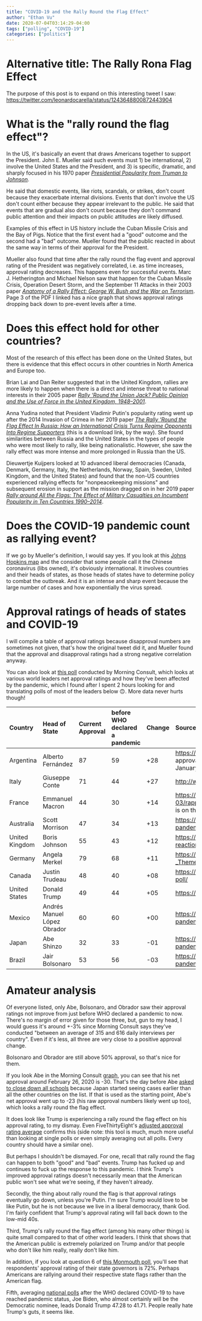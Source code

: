 ```yaml
---
title: "COVID-19 and the Rally Round the Flag Effect"
author: "Ethan Vu"
date: 2020-07-04T03:14:29-04:00
tags: ["polling", "COVID-19"]
categories: ["politics"]
---
```


# Alternative title: The Rally Rona Flag Effect

The purpose of this post is to expand on this interesting tweet I saw: https://twitter.com/leonardocarella/status/1243648800872443904

# What is the "rally round the flag effect"?

In the US, it's basically an event that draws Americans together to support the President.  John E. Mueller said such events must 1) be international, 2) involve the United States and the President, and 3) is specific, dramatic, and sharply focused in his 1970 paper [*Presidential Popularity from Truman to Johnson*](https://www.jstor.org/stable/1955610?seq=4#metadata_info_tab_contents).

He said that domestic events, like riots, scandals, or strikes, don't count because they exacerbate internal divisions.  Events that don't involve the US don't count either because they appear irrelevant to the public.  He said that events that are gradual also don't count because they don't command public attention and their impacts on public attitudes are likely diffused.

Examples of this effect in US history include the Cuban Missile Crisis and the Bay of Pigs.  Notice that the first event had a "good" outcome and the second had a "bad" outcome.  Mueller found that the public reacted in about the same way in terms of their approval for the President.

Mueller also found that time after the rally round the flag event and approval rating of the President was negatively correlated, i.e. as time increases, approval rating decreases.  This happens even for successful events.  Marc J. Hetherington and Michael Nelson saw that happen for the Cuban Missile Crisis, Operation Desert Storm, and the September 11 Attacks in their 2003 paper [*Anatomy of a Rally Effect: George W. Bush and the War on Terrorism*](http://www.uvm.edu/~dguber/POLS234/articles/hetherington2.pdf).  Page 3 of the PDF I linked has a nice graph that shows approval ratings dropping back down to pre-event levels after a time.

# Does this effect hold for other countries?

Most of the research of this effect has been done on the United States, but there is evidence that this effect occurs in other countries in North America and Europe too.

Brian Lai and Dan Reiter suggested that in the United Kingdom, rallies are more likely to happen when there is a direct and intense threat to national interests in their 2005 paper [*Rally ‘Round the Union Jack? Public Opinion and the Use of Force in the United Kingdom, 1948–2001*](https://academic.oup.com/isq/article-abstract/49/2/255/1796362?redirectedFrom=fulltext).

Anna Yudina noted that President Vladimir Putin's popularity rating went up after the 2014 Invasion of Crimea in her 2019 paper [*The Rally ‘Round the Flag Effect In Russia: How an International Crisis Turns Regime Opponents Into Regime Supporters*](https://www.google.com/url?sa=t&rct=j&q=&esrc=s&source=web&cd=7&ved=2ahUKEwjWzdrUk7zoAhVjZDUKHewSAH4QFjAGegQIBRAB&url=https%3A%2F%2Fcdr.lib.unc.edu%2Fdownloads%2Fj3860774n&usg=AOvVaw1hIExDF-42jCoZ2aruFG0K) (this is a download link, by the way).  She found similarities between Russia and the United States in the types of people who were most likely to rally, like being nationalistic.  However, she saw the rally effect was more intense and more prolonged in Russia than the US.

Dieuwertje Kuijpers looked at 10 advanced liberal democracies (Canada, Denmark, Germany, Italy, the Netherlands, Norway, Spain, Sweden, United Kingdom, and the United States) and found that the non-US countries experienced rallying effects for "nonpeacekeeping missions" and subsequent erosion in support as the mission dragged on in her 2019 paper [*Rally around All the Flags: The Effect of Military Casualties on Incumbent Popularity in Ten Countries 1990–2014*](https://academic.oup.com/fpa/article/15/3/392/5482418).

# Does the COVID-19 pandemic count as rallying event?

If we go by Mueller's definition, I would say yes.  If you look at this [Johns Hopkins map](https://coronavirus.jhu.edu/map.html) and the consider that some people call it the Chinese coronavirus (libs owned), it's obviously international.  It involves countries and their heads of states, as those heads of states have to determine policy to combat the outbreak.  And it is an intense and sharp event because the large number of cases and how exponentially the virus spread.

# Approval ratings of heads of states and COVID-19

I will compile a table of approval ratings because disapproval numbers are sometimes not given, that's how the original tweet did it, and Mueller found that the approval and disapproval ratings had a strong negative correlation anyway.

You can also look at [this poll](https://morningconsult.com/form/approval-rises-for-world-leaders-amid-pandemic/) conducted by Morning Consult, which looks at various world leaders net approval ratings and how they've been affected by the pandemic, which I found after I spent 2 hours looking for and translating polls of most of the leaders below 🙃.  More data never hurts though!

Country|Head of State|Current Approval|before WHO declared a pandemic|Change|Source
:--|:--|:--|:--|:--|:--
Argentina|Alberto Fernández|87|59|+28|https://twitter.com/Opinaia/status/1243570664277192705 for the current approval, https://twitter.com/Opinaia/status/1222917526251888640 for a poll on January 30, 2020. Thanks to /u/mrmanager237, who led me here with [this link](https://www.perfil.com/noticias/politica/encuesta-imagen-positiva-alberto-fernandez-escala-en-medio-pandemia-coronavirus.phtml)
Italy|Giuseppe Conte|71|44|+27|http://www.demos.it/a01705.php go to the first line graph
France|Emmanuel Macron|44|30|+14|https://www.ipsos.com/sites/default/files/ct/publication/documents/2020-03/rapport_barometre_politique_ipsos_le_point_complet_mars_2020.pdf the graph is on the bottom of page 4
Australia|Scott Morrison|47|34|+13|https://morningconsult.com/form/approval-rises-for-world-leaders-amid-pandemic/
United Kingdom|Boris Johnson|55|43|+12|https://yougov.co.uk/topics/politics/articles-reports/2020/03/24/coronavirus-reaction-pushes-pms-popularity-positiv first graph
Germany|Angela Merkel|79|68|+11|https://www.forschungsgruppe.de/Umfragen/Politbarometer/Langzeitentwicklung_-_Themen_im_Ueberblick/Politik_II/#Arb_Merkel click "Tabelle" to download the table
Canada|Justin Trudeau|48|40|+08|https://globalnews.ca/news/6657142/trudeau-liberals-wetsuweten-coronavirus-poll/
United States|Donald Trump|49|44|+05|https://news.gallup.com/poll/298313/president-trump-job-approval-rating.aspx
Mexico|Andrés Manuel López Obrador|60|60|+00|https://morningconsult.com/form/approval-rises-for-world-leaders-amid-pandemic/
Japan|Abe Shinzo|32|33|-01|https://morningconsult.com/form/approval-rises-for-world-leaders-amid-pandemic/
Brazil|Jair Bolsonaro|53|56|-03|https://morningconsult.com/form/approval-rises-for-world-leaders-amid-pandemic/

# Amateur analysis

Of everyone listed, only Abe, Bolsonaro, and Obrador saw their approval ratings not improve from just before WHO declared a pandemic to now.  There's no margin of error given for those three, but, gun to my head, I would guess it's around +-3% since Morning Consult says they've conducted "between an average of 315 and 616 daily interviews per country".  Even if it's less, all three are very close to a positive approval change.

Bolsonaro and Obrador are still above 50% approval, so that's nice for them.

If you look Abe in the Morning Consult [graph](https://morningconsult.com/wp-content/uploads/2020/03/world-leaders.png), you can see that his net approval around February 26, 2020 is -30.  That's the day before Abe [asked to close down all schools](https://english.kyodonews.net/news/2020/02/c3c57bbce11d-breaking-news-govt-will-ask-all-schools-in-japan-to-shut-for-virus-fears-abe.html) because Japan started seeing cases earlier than all the other countries on the list.  If that is used as the starting point, Abe's net approval went up to -23 (his raw approval numbers likely went up too), which looks a rally round the flag effect.

It does look like Trump is experiencing a rally round the flag effect on his approval rating, to my dismay.  Even FiveThirtyEight's [adjusted approval rating average](https://projects.fivethirtyeight.com/trump-approval-ratings/) confirms this (side note: this tool is much, much more useful than looking at single polls or even simply averaging out all polls.  Every country should have a similar one).

But perhaps I shouldn't be dismayed.  For one, recall that rally round the flag can happen to both "good" and "bad" events.  Trump has fucked up and continues to fuck up the response to this pandemic.  I think Trump's improved approval ratings doesn't necessarily mean that the American public won't see what we're seeing, if they haven't already.

Secondly, the thing about rally round the flag is that approval ratings eventually go down, unless you're Putin.  I'm sure Trump would love to be like Putin, but he is not because we live in a liberal democracy, thank God.  I'm fairly confident that Trump's approval rating will fall back down to the low-mid 40s.

Third, Trump's rally round the flag effect (among his many other things) is quite small compared to that of other world leaders.  I think that shows that the American public is extremely polarized on Trump and/or that people who don't like him really, really don't like him.

In addition, if you look at question 6 of [this Monmouth poll](https://www.monmouth.edu/polling-institute/reports/monmouthpoll_us_032320/), you'll see that respondents' approval rating of their state governors is 72%.  Perhaps Americans are rallying around their respective state flags rather than the American flag.

Fifth, averaging [national polls](https://projects.fivethirtyeight.com/polls/president-general/national/) after the WHO declared COVID-19 to have reached pandemic status, Joe Biden, who almost certainly will be the Democratic nominee, leads Donald Trump 47.28 to 41.71.  People really hate Trump's guts, it seems like.
